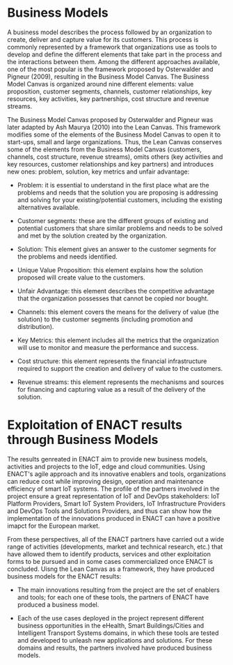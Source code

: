 
# Business Models
A business model describes the process followed by an organization to create, deliver and capture value for its customers. This process is commonly represented by a framework that organizations use as tools to develop and define the different elements that take part in the process and the interactions between them. Among the different approaches available, one of the most popular is the framework proposed by Osterwalder and Pigneur (2009), resulting in the Business Model Canvas. The Business Model Canvas is organized around nine different elements: value proposition, customer segments, channels, customer relationships, key resources, key activities, key partnerships, cost structure and revenue streams.

The Business Model Canvas proposed by Osterwalder and Pigneur was later adapted by Ash Maurya (2010) into the Lean Canvas. This framework modifies some of the elements of the Business Model Canvas to open it to start-ups, small and large organizations. Thus, the Lean Canvas conserves some of the elements from the Business Model Canvas (customers, channels, cost structure, revenue streams), omits others (key activities and key resources, customer relationships and key partners) and introduces new ones: problem, solution, key metrics and unfair advantage:

* Problem: it is essential to understand in the first place what are the problems and needs that the solution you are proposing is addressing and solving for your existing/potential customers, including the existing alternatives available.

* Customer segments: these are the different groups of existing and potential customers that share similar problems and needs to be solved and met by the solution created by the organization.

* Solution: This element gives an answer to the customer segments for the problems and needs identified.

* Unique Value Proposition: this element explains how the solution proposed will create value to the customers.

* Unfair Advantage: this element describes the competitive advantage that the organization possesses that cannot be copied nor bought.

* Channels: this element covers the means for the delivery of value (the solution) to the customer segments (including promotion and distribution).

* Key Metrics: this element includes all the metrics that the organization will use to monitor and measure the performance and success.

* Cost structure: this element represents the financial infrastructure required to support the creation and delivery of value to the customers.

* Revenue streams: this element represents the mechanisms and sources for financing and capturing value as a result of the delivery of the solution.

# Exploitation of ENACT results through Business Models
The results genreated in ENACT aim to provide new business models, activities and projects to the IoT, edge and cloud communities. Using ENACT's agile approach and its innovative enablers and tools, organizations can reduce cost while improving design, operation and maintenance efficiency of smart IoT systems. The profile of the partners involved in the project ensure a great representation of IoT and DevOps stakeholders: IoT Platform Providers, Smart IoT System Providers, IoT Infrastructure Providers and DevOps Tools and Solutions Providers, and thus can show how the implementation of the innovations produced in ENACT can have a positive imapct for the European market.

From these perspectives, all of the ENACT partners have carried out a wide range of activities (developments, market and technical research, etc.) that have allowed them to identify products, services and other exploitation forms to be pursued and in some cases commercialized once ENACT is concluded. Uisng the Lean Canvas as a framework, they have produced business models for the ENACT results: 

* The main innovations resulting from the project are the set of enablers and tools; for each one of these tools, the partners of ENACT have produced a business model.

* Each of the use cases deployed in the project represent different business opportunities in the eHealth, Smart Buildings/Cities and Intelligent Transport Systems domains, in which these tools are tested and developed to unleash new applications and solutions. For these domains and results, the partners involved have produced business models.
